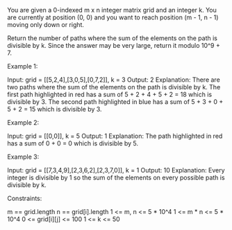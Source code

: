 You are given a 0-indexed m x n integer matrix grid and an integer k. You are
currently at position (0, 0) and you want to reach position (m - 1, n - 1)
moving only down or right.

Return the number of paths where the sum of the elements on the path is
divisible by k. Since the answer may be very large, return it modulo 10^9 +
7.


Example 1:


Input: grid = [[5,2,4],[3,0,5],[0,7,2]], k = 3
Output: 2
Explanation: There are two paths where the sum of the elements on the path is
divisible by k.
The first path highlighted in red has a sum of 5 + 2 + 4 + 5 + 2 = 18 which
is divisible by 3.
The second path highlighted in blue has a sum of 5 + 3 + 0 + 5 + 2 = 15 which
is divisible by 3.


Example 2:


Input: grid = [[0,0]], k = 5
Output: 1
Explanation: The path highlighted in red has a sum of 0 + 0 = 0 which is
divisible by 5.


Example 3:


Input: grid = [[7,3,4,9],[2,3,6,2],[2,3,7,0]], k = 1
Output: 10
Explanation: Every integer is divisible by 1 so the sum of the elements on
every possible path is divisible by k.



Constraints:


m == grid.length
n == grid[i].length
1 <= m, n <= 5 * 10^4
1 <= m * n <= 5 * 10^4
0 <= grid[i][j] <= 100
1 <= k <= 50





